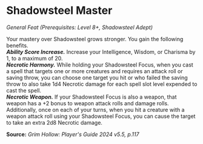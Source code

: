 # Shadowsteel Master
*General Feat (Prerequisites: Level 8+, Shadowsteel Adept)*

Your mastery over Shadowsteel grows stronger. You gain the following benefits.  
***Ability Score Increase.*** Increase your Intelligence, Wisdom, or Charisma by 1, to a maximum of 20.  
***Necrotic Harmony.*** While holding your Shadowsteel Focus, when you cast a spell that targets one or more creatures and requires an attack roll or saving throw, you can choose one target you hit or who failed the saving throw to also take 1d4 Necrotic damage for each spell slot level expended to cast the spell.  
***Necrotic Weapon.*** If your Shadowsteel Focus is also a weapon, that weapon has a +2 bonus to weapon attack rolls and damage rolls. Additionally, once on each of your turns, when you hit a creature with a weapon attack roll using your Shadowsteel Focus, you can cause the target to take an extra 2d8 Necrotic damage.

**Source:** *Grim Hollow: Player's Guide 2024 v5.5, p.117*